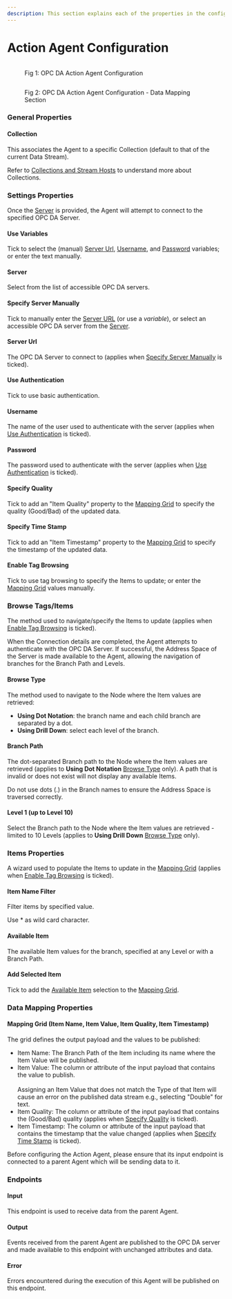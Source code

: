 ```yaml
---
description: This section explains each of the properties in the configuration blade.
---
```


# Action Agent Configuration

<figure><img src="https://files.gitbook.com/v0/b/gitbook-x-prod.appspot.com/o/spaces%2FLkywF9HJKaAEjXLqd6oc%2Fuploads%2FvFA9xHjjGL8JAxfvMz26%2FAction%20Agent%20Config%201.png?alt=media&#x26;token=df38104b-7440-4d0c-8904-d0449d8fc57d" alt=""><figcaption><p>Fig 1: OPC DA Action Agent Configuration</p></figcaption></figure>

<figure><img src="https://files.gitbook.com/v0/b/gitbook-x-prod.appspot.com/o/spaces%2FLkywF9HJKaAEjXLqd6oc%2Fuploads%2FGp2Ln2RJSMbWDDfySy0n%2FAction%20Agent%20Config%202.png?alt=media&#x26;token=7ba16ab8-567c-4247-9c8d-08f76946cce9" alt=""><figcaption><p>Fig 2: OPC DA Action Agent Configuration - Data Mapping Section</p></figcaption></figure>

### General Properties

#### Collection

This associates the Agent to a specific Collection (default to that of the current Data Stream).

<!-- unsupported tag removed -->
Refer to [Collections and Stream Hosts](https://documentation.xmpro.com/collection) to understand more about Collections.
<!-- unsupported tag removed -->

### Settings Properties

Once the [Server](action-agent-configuration.md#server) is provided, the Agent will attempt to connect to the specified OPC DA Server.

#### Use Variables

Tick to select the (manual) [Server Url](action-agent-configuration.md#server-url), [Username](action-agent-configuration.md#username), and [Password](action-agent-configuration.md#password) variables; or enter the text manually.

#### Server

Select from the list of accessible OPC DA servers.

#### Specify Server Manually

Tick to manually enter the [Server URL](action-agent-configuration.md#server-url) (or use a _variable_), or select an accessible OPC DA server from the [Server](action-agent-configuration.md#server).

#### Server Url

The OPC DA Server to connect to (applies when [Specify Server Manually](action-agent-configuration.md#specify-server-manually) is ticked).

#### Use Authentication

Tick to use basic authentication.

#### Username

The name of the user used to authenticate with the server (applies when [Use Authentication](action-agent-configuration.md#use-authentication) is ticked).

#### Password

The password used to authenticate with the server (applies when [Use Authentication](action-agent-configuration.md#use-authentication) is ticked).

#### Specify Quality

Tick to add an "Item Quality" property to the [Mapping Grid](action-agent-configuration.md#mapping-grid-item-name-item-value-item-quality-item-timestamp) to specify the quality (Good/Bad) of the updated data.

#### Specify Time Stamp

Tick to add an "Item Timestamp" property to the [Mapping Grid](action-agent-configuration.md#mapping-grid-item-name-item-value-item-quality-item-timestamp) to specify the timestamp of the updated data.

#### Enable Tag Browsing

Tick to use tag browsing to specify the Items to update; or enter the [Mapping Grid](action-agent-configuration.md#mapping-grid-item-name-item-value-item-quality-item-timestamp) values manually.

### Browse Tags/Items

The method used to navigate/specify the Items to update (applies when [Enable Tag Browsing](action-agent-configuration.md#enable-tag-browsing) is ticked).

When the Connection details are completed, the Agent attempts to authenticate with the OPC DA Server. If successful, the Address Space of the Server is made available to the Agent, allowing the navigation of branches for the Branch Path and Levels.

#### Browse Type

The method used to navigate to the Node where the Item values are retrieved:&#x20;

* **Using Dot Notation**: the branch name and each child branch are separated by a dot.
* **Using Drill Down**: select each level of the branch.

#### Branch Path

The dot-separated Branch path to the Node where the Item values are retrieved (applies to **Using Dot Notation** [Browse Type](action-agent-configuration.md#browse-type) only). A path that is invalid or does not exist will not display any available Items.&#x20;

Do not use dots (.) in the Branch names to ensure the Address Space is traversed correctly.

#### Level 1 (up to Level 10)

Select the Branch path to the Node where the Item values are retrieved - limited to 10 Levels (applies to **Using Drill Down** [Browse Type](action-agent-configuration.md#browse-type) only).&#x20;

### Items Properties

A wizard used to populate the Items to update in the [Mapping Grid](action-agent-configuration.md#mapping-grid-item-name-item-value-item-quality-item-timestamp) (applies when [Enable Tag Browsing](action-agent-configuration.md#enable-tag-browsing) is ticked).

#### Item Name Filter&#x20;

Filter items by specified value.&#x20;

Use \* as wild card character.

#### Available Item

The available Item values for the branch, specified at any Level or with a Branch Path.

#### Add Selected Item

Tick to add the [Available Item](action-agent-configuration.md#available-item) selection to the [Mapping Grid](action-agent-configuration.md#mapping-grid-item-name-item-value-item-quality-item-timestamp).

### Data Mapping Properties

#### Mapping Grid (Item Name, Item Value, Item Quality, Item Timestamp)

The grid defines the output payload and the values to be published:

* Item Name: The Branch Path of the Item including its name where the Item Value will be published.
* Item Value: The column or attribute of the input payload that contains the value to publish.\
  \
  Assigning an Item Value that does not match the Type of that Item will cause an error on the published data stream e.g., selecting "Double" for text.&#x20;
* Item Quality:  The column or attribute of the input payload that contains the (Good/Bad) quality (applies when [Specify Quality](action-agent-configuration.md#specify-quality) is ticked).
* Item Timestamp:  The column or attribute of the input payload that contains the timestamp that the value changed (applies when [Specify Time Stamp](action-agent-configuration.md#specify-time-stamp) is ticked).

<!-- unsupported tag removed -->
Before configuring the Action Agent, please ensure that its input endpoint is connected to a parent Agent which will be sending data to it.
<!-- unsupported tag removed -->

### Endpoints

#### Input

This endpoint is used to receive data from the parent Agent.

#### Output

Events received from the parent Agent are published to the OPC DA server and made available to this endpoint with unchanged attributes and data.

#### Error

Errors encountered during the execution of this Agent will be published on this endpoint.
